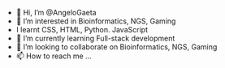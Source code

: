 - 👋 Hi, I’m @AngeloGaeta
- 👀 I’m interested in Bioinformatics, NGS, Gaming
-    I learnt CSS, HTML, Python. JavaScript
- 🌱 I’m currently learning Full-stack development
- 💞️ I’m looking to collaborate on Bioinformatics, NGS, Gaming
- 📫 How to reach me ...

<!---
AngeloGaeta1990/AngeloGaeta1990 is a ✨ special ✨ repository because its `README.md` (this file) appears on your GitHub profile.
You can click the Preview link to take a look at your changes.
--->
